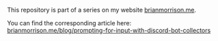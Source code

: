 This repository is part of a series on my website [brianmorrison.me](https://brianmorrison.me).

You can find the corresponding article here: [brianmorrison.me/blog/prompting-for-input-with-discord-bot-collectors](https://brianmorrison.me/blog/prompting-for-input-with-discord-bot-collectors)
